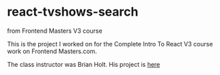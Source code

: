 # react-tvshows-search
from Frontend Masters V3 course

This is the project I worked on for the Complete Intro To React V3 course work on Frontend Masters.com. 

The class instructor was Brian Holt. 
His project is [here](http://btholt.github.io/complete-intro-to-react/)